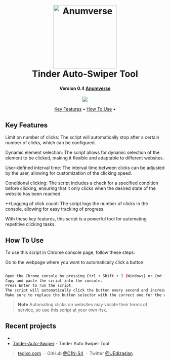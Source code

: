 
<h1 align="center">
  <br>
  <a href="https://www.anumverse.com"><img src="https://i.ibb.co/k6FC4xP/DALL-E-2023-03-24-16-18-13-3d-fire-logo-in-blue-color-removebg-preview-1.png" alt="Anumverse" width="200"></a>
  <br>
  Tinder Auto-Swiper Tool
  <br>
</h1>

<h4 align="center">Version 0.4 <a href="http://www.anumverse.com/" target="_blank">Anumverse</a></h4>

<p align="center">
  <a href="https://www.paypal.me/">
    <img src="https://img.shields.io/badge/$-donate-ff69b4.svg?maxAge=2592000&amp;style=flat">
  </a>
</p>

<p align="center">
  <a href="#key-features">Key Features</a> •
  <a href="#how-to-use">How To Use</a> •
</p>

## Key Features

Limit on number of clicks: The script will automatically stop after a certain number of clicks, which can be configured.

Dynamic element selection: The script allows for dynamic selection of the element to be clicked, making it flexible and adaptable to different websites.

User-defined interval time: The interval time between clicks can be adjusted by the user, allowing for customization of the clicking speed.

Conditional clicking: The script includes a check for a specified condition before clicking, ensuring that it only clicks when the desired state of the website has been reached.

**Logging of click count: The script logs the number of clicks in the console, allowing for easy tracking of progress.

With these key features, this script is a powerful tool for automating repetitive clicking tasks.


## How To Use

To use this script in Chrome console page, follow these steps:

Go to the webpage where you want to automatically click a button.

```bash

Open the Chrome console by pressing Ctrl + Shift + J (Windows) or Cmd + Option + J (Mac).
Copy and paste the script into the console.
Press Enter to run the script.
The script will automatically click the button every second and increase the click count by one. You can see the number of clicks in the console log.
Make sure to replace the button selector with the correct one for the webpage you're using the script on. You can find the selector by inspecting the button element and copying its class or ID.

```

> **Note**
> Automating clicks on websites may violate their terms of service, so use this script at your own risk.


## Recent projects

- 
- [Tinder-Auto-Swiper](https://github.com/C1N-S4/Tinder-Auto-Swiper/) - Tinder Auto Swiper Tool


> [tedixo.com](https://www.tedixo.ca/) &nbsp;&middot;&nbsp;
> GitHub [@C1N-S4](https://github.com/C4N-S4) &nbsp;&middot;&nbsp;
> Twitter [@UEdizaslan](https://twitter.com/UEdizaslan)


